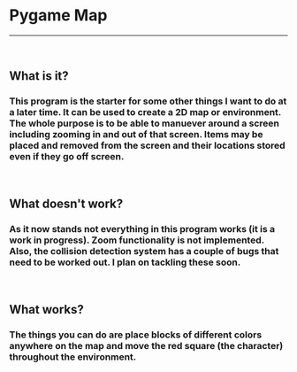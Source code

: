 # Pygame Map
___
<br>

## What is it?

### This program is the starter for some other things I want to do at a later time. It can be used to create a 2D map or environment. The whole purpose is to be able to manuever around a screen including zooming in and out of that screen. Items may be placed and removed from the screen and their locations stored even if they go off screen.

<br>

## What doesn't work?  

### As it now stands not everything in this program works (it is a work in progress). Zoom functionality is not implemented. Also, the collision detection system has a couple of bugs that need to be worked out. I plan on tackling these soon. 

<br>

## What works?  

### The things you can do are place blocks of different colors anywhere on the map and move the red square (the character) throughout the environment.